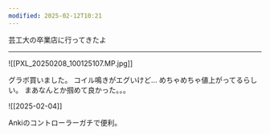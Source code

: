```yaml
---
modified: 2025-02-12T10:21
---
```



芸工大の卒業店に行ってきたよ




--- 


![[PXL_20250208_100125107.MP.jpg]]


グラボ買いました。
コイル鳴きがエグいけど…
めちゃめちゃ値上がってるらしい。
まあなんとか掴めて良かった。。。






![[2025-02-04]]



Ankiのコントローラーガチで便利。

